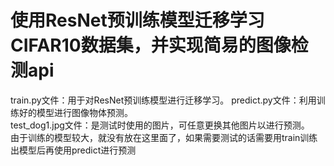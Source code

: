 # 使用ResNet预训练模型迁移学习CIFAR10数据集，并实现简易的图像检测api
train.py文件：用于对ResNet预训练模型进行迁移学习。
predict.py文件：利用训练好的模型进行图像物体预测。<br>
test_dog1.jpg文件：是测试时使用的图片，可任意更换其他图片以进行预测。<br>
由于训练的模型较大，就没有放在这里面了，如果需要测试的话需要用train训练出模型后再使用predict进行预测
